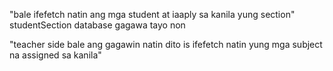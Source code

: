 "bale ifefetch natin ang mga student at iaaply sa kanila yung section" studentSection database gagawa tayo non

"teacher side bale ang gagawin natin dito is ifefetch natin yung mga subject na assigned sa kanila"

